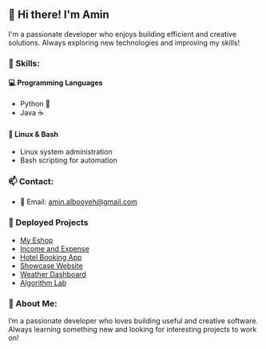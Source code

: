 ## 👋 Hi there! I'm Amin

I'm a passionate developer who enjoys building efficient and creative solutions. Always exploring new technologies and improving my skills!

### 🔧 Skills:

#### 💻 Programming Languages
- Python 🐍
- Java ☕

#### 🐧 Linux & Bash
- Linux system administration
- Bash scripting for automation

### 📫 Contact:
- 📧 Email: amin.albooyeh@gmail.com

### 🚀 Deployed Projects

- [My Eshop](https://vercel.com/amins-projects-ef4df836/my_eshop)
- [Income and Expense](https://vercel.com/amins-projects-ef4df836/income-and-expense)
- [Hotel Booking App](https://vercel.com/amins-projects-ef4df836/hotel-booking-app)
- [Showcase Website](https://vercel.com/amins-projects-ef4df836/showcase-website)
- [Weather Dashboard](https://vercel.com/amins-projects-ef4df836/weather-dashboard)
- [Algorithm Lab](https://mohammadaminalbooyeh-algorithm-lab-app-bham3n.streamlit.app)

### 📌 About Me:
I’m a passionate developer who loves building useful and creative software. Always learning something new and looking for interesting projects to work on!
